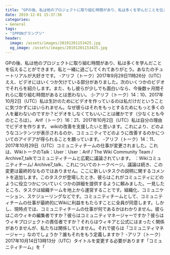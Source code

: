 ```yaml
---
title: "GPの後、私は他のプロジェクトに取り組む時間があり、私は多くを学んだことを伝えることができます。"
date: 2019-12-01 15:37:56
categories:
- General
tags:
- "IPPONグランプリ"
header:
  image: /assets/images/20191201153425.jpg
  og_image: /assets/images/20191201153425.jpg
---
```


GPの後、私は他のプロジェクトに取り組む時間があり、私は多くを学んだことを伝えることができます。私と一緒に過ごしてくれてありがとう。あなたのチュートリアルが大好きです。 -アリフ（トーク）2017年9月29日11時26分（UTC）ええ、ビデオにはいくつか欠けている部分がありました。次のいくつかのビデオでそれらを紹介します。また、もし彼らが少しでも面白いなら、今後数ヶ月間それらに取り組む時間があるとは思わない。 :)-アリフ（トーク）14：10、2017年10月2日（UTC）私は生計のためにビデオを作っているのは私だけだということに気づかずにはいられません。なぜ彼らはそれをもっとするためにもっと多くの人を雇わないのですか？ビデオをしなくてもいいことは確かです（少なくとも今のところは）。 Arif（トーク）16：21、2017年10月2日（UTC）私は自分の理由でビデオを作ります。 wikiの改善を支援したいと思います。これにより、どのようなコンテンツが表示されるのか、コミュニティでどのように改善するのかについてのアイデアが得られることを願っています。 -アリフ（トーク）14：11、2017年10月29日（UTC）コミュニティチームの仕事が変更されました。これは、WikiトークのTalk：User：User：Arif / The Wiki Community Team / Archive7_talkでコミュニティチームと広範に議論されています。 ：Wikiコミュニティチーム/ Archive7_talk、これについてのトークページ。議論は続き、この変更は最終的なものではありません。ここに新しいタスクの説明に関するコメントを追加します。このタスクが登場したとき、彼らはこれがコミュニティにどのように役立つかについていくつかの詳細を提供するように頼みました。一見したところ、タスクは組織チームを地上から運営することです。組織化、コミュニケーション、スケジューリングなどです。コミュニティチームとして、コミュニティチームの仕事が最終的にWikiに利益をもたらすことに全員が同意します。しかし、現時点では、コミュニティチームの仕事が何であるかはわかりません。彼らはこのウィキの編集者ですか？彼らはコミュニティマネージャーですか？彼らはウィキプロジェクトの責任者ですか？それらはウィキアと公式にはまったく関係がありませんが、私たちは関係していません。それで彼らは「コミュニティマネージャー」なのでしょうか？誰もそれをもう定義しますか？ -アリフ（トーク）2017年10月14日13時13分（UTC）タイトルを変更する必要があります「コミュニティチーム」を「
